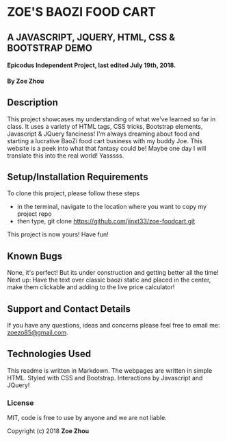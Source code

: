 # ZOE'S BAOZI FOOD CART
## A JAVASCRIPT, JQUERY, HTML, CSS & BOOTSTRAP DEMO

#### Epicodus Independent Project, last edited July 19th, 2018.

#### By Zoe Zhou

## Description
This project showcases my understanding of what we've learned so far in class. It uses a variety of HTML tags, CSS tricks, Bootstrap elements, Javascript & JQuery fanciness! I'm always dreaming about food and starting a lucrative BaoZi food cart business with my buddy Joe. This website is a peek into what that fantasy could be! Maybe one day I will translate this into the real world! Yasssss.

## Setup/Installation Requirements
To clone this project, please follow these steps
* in the terminal, navigate to the location where you want to copy my project repo
* then type, git clone https://github.com/jinxt33/zoe-foodcart.git

This project is now yours! Have fun!

## Known Bugs
None, it's perfect! But its under construction and getting better all the time!
Next up: Have the text over classic baozi static and placed in the center, make them clickable and adding to the live price calculator!

## Support and Contact Details
If you have any questions, ideas and concerns please feel free to email me: <zoezo85@gmail.com>.

## Technologies Used
This readme is written in Markdown. The webpages are written in simple HTML. Styled with CSS and Bootstrap. Interactions by Javascript and JQuery!

### License
MIT, code is free to use by anyone and we are not liable.

Copyright (c) 2018 **Zoe Zhou**

